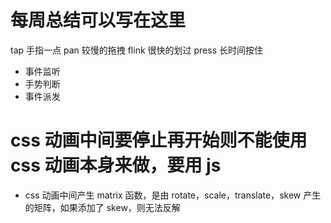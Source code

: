 # 每周总结可以写在这里

tap 手指一点
pan 较慢的拖拽
flink 很快的划过
press 长时间按住

- 事件监听
- 手势判断
- 事件派发

# css 动画中间要停止再开始则不能使用 css 动画本身来做，要用 js

- css 动画中间产生 matrix 函数，是由 rotate，scale，translate，skew 产生的矩阵，如果添加了 skew，则无法反解
